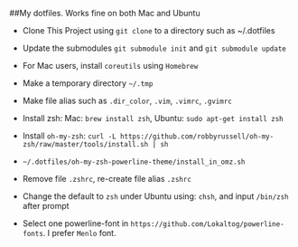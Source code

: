 ##My dotfiles. Works fine on both Mac and Ubuntu


* Clone This Project using `git clone` to a directory such as ~/.dotfiles

* Update the submodules `git submodule init` and `git submodule update`

* For Mac users, install `coreutils` using `Homebrew`

* Make a temporary directory `~/.tmp`

* Make file alias such as `.dir_color`, `.vim`, `.vimrc`, `.gvimrc`

* Install zsh: Mac: `brew install zsh`, Ubuntu: `sudo apt-get install zsh`

* Install `oh-my-zsh`: `curl -L https://github.com/robbyrussell/oh-my-zsh/raw/master/tools/install.sh | sh`

* `~/.dotfiles/oh-my-zsh-powerline-theme/install_in_omz.sh`

* Remove file `.zshrc`, re-create file alias `.zshrc`

* Change the default to `zsh` under Ubuntu using: `chsh`, and input `/bin/zsh`
  after prompt

* Select one powerline-font in `https://github.com/Lokaltog/powerline-fonts`.
  I prefer `Menlo` font.
